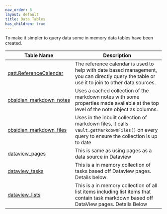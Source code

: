 ```yaml
---
nav_order: 5
layout: default
title: Data Tables
has_children: true
---
```

To make it simpler to query data some in memory data tables have been created.

| Table Name              | Description                                                                                                                                 |
| ----------------------- | ------------------------------------------------------------------------------------------------------------------------------------------- |
| [qatt.ReferenceCalendar](qatt-ReferenceCalendar.md)  | The reference calendar is used to help with date based management, you can directly query the table or use it to join to other data sources. |
| [obsidian_markdown_notes](obsidian-markdown-notes.md) | Uses a cached collection of the markdown notes with some properties made available at the top level of the note object as columns. |
| [obsidian_markdown_files](obsidian-markdown-files.md) | Uses in the inbuilt collection of markdown files, it calls `vault.getMarkdownFiles()` on every query to ensure the collection is up to date |
| [dataview_pages](dataview-pages.md)          | This is same as using pages as a data source in Dataview                                                                                    |
| [dataview_tasks](dataview-tasks.md)          | This is a in memory collection of tasks based off Dataview pages. Details below.                                                            |
| [dataview_lists](dataview-lists.md)          | This is a in memory collection of all list items including list items that contain task markdown based off DataView pages. Details Below    |

